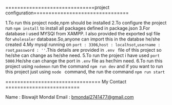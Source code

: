 ==============================project configuration================================

1.To run this project node,npm should be installed
2.To configure the project run `npm install` to install all packages defined in package.json
3.For database i used MYSQl from XAMPP. I also provided the exported sql file for `wholesaler` database.So,anyone can import this in the databse he/she created
4.My mysql running on `port : 3306`,`host : localhsot`,`username : root`,`password : ''`.This details are provided in `.env ` file of this project so he/she can change as he/she need.
5.To run the project i have used `port 5000`.He/she can change the port in `.env` file as her/him need.
6.To run this project using `nodemon` run the command `npm run dev` and if you want to run this project just using `node ` command, the run the command `npm run start`


================================ My Contact =========================

Name : Biswajit Mondal
Email : bmondal2741477@gmail.com